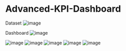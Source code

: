# Advanced-KPI-Dashboard
Dataset
![image](https://github.com/user-attachments/assets/a6dcde8a-640f-41a8-8da6-79ff7da20600)


Dashboard
![image](https://github.com/user-attachments/assets/716d17b9-6049-4dc5-beba-9c659db4b185)

![image](https://github.com/user-attachments/assets/df081004-26d4-4d06-bf10-2d72b41cddc6)
![image](https://github.com/user-attachments/assets/310b314f-7e9a-49f1-87fe-e082fd8d632d)
![image](https://github.com/user-attachments/assets/93e63277-2ea3-4efb-9e37-85573259b46d)
![image](https://github.com/user-attachments/assets/71d4393c-2bb3-4261-a24d-cfec91268ace)
![image](https://github.com/user-attachments/assets/029a2075-77e0-4b50-a3e0-e3161ced6b1b)
